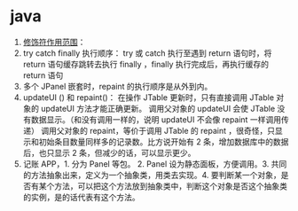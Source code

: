 # java

1. [修饰符作用范围](../Java/modifier.md)：
2. try catch finally 执行顺序：
   try 或 catch 执行至遇到 return 语句时，将 return 语句缓存跳转去执行 finally ，finally 执行完成后，再执行缓存的 return 语句
3. 多个 JPanel 嵌套时，repaint 的执行顺序是从外到内。
4. updateUI () 和 repaint()：
   在操作 JTable 更新时，只有直接调用 JTable 对象的 updateUI 方法才能正确更新。 调用父对象的 updateUI 会使 JTable 没有数据显示。（和没有调用一样的，说明 updateUI 不会像 repaint 一样调用传递）
   调用父对象的 repaint，等价于调用 JTable 的 repaint ，很奇怪，只显示和初始条目数量同样多的记录数。比方说开始有 2 条，增加数据库中的数据后，也只显示 2 条，但减少的话，可以显示更少。
5. 记账 APP，1. 分为 Panel 等包。 2. Panel 设为静态面板，方便调用。3. 共同的方法抽象出来，定义为一个抽象类，用类去实现。4. 要判断某一个对象，是否有某个方法，可以把这个方法放到抽象类中，判断这个对象是否这个抽象类的实例，是的话代表有这个方法。